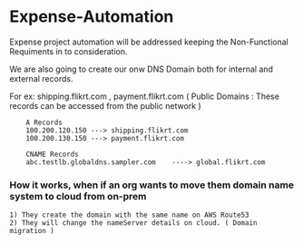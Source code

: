 # Expense-Automation

Expense project automation will be addressed keeping the Non-Functional Requiments in to consideration.

We are also going to create our onw DNS Domain both for internal and external records.



For ex: shipping.flikrt.com , payment.flikrt.com   ( Public Domains : These records can be accessed from the public network )

        A Records
        100.200.120.150 ---> shipping.flikrt.com
        100.200.130.150 ---> payment.flikrt.com

        CNAME Records 
        abc.testlb.globaldns.sampler.com    ----> global.flikrt.com 


### How it works,  when if an org wants to move them domain name system to cloud from on-prem 

    1) They create the domain with the same name on AWS Route53 
    2) They will change the nameServer details on cloud. ( Domain migration )